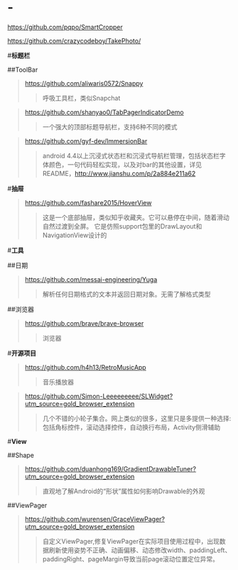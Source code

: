 # -

https://github.com/pqpo/SmartCropper


https://github.com/crazycodeboy/TakePhoto/

#**标题栏**

##ToolBar

>https://github.com/aliwaris0572/Snappy	
>>呼吸工具栏，类似Snapchat

>https://github.com/shanyao0/TabPagerIndicatorDemo
>>一个强大的顶部标题导航栏，支持6种不同的模式

>https://github.com/gyf-dev/ImmersionBar
>>android 4.4以上沉浸式状态栏和沉浸式导航栏管理，包括状态栏字体颜色，一句代码轻松实现，以及对bar的其他设置，详见README，http://www.jianshu.com/p/2a884e211a62

#**抽屉**

>https://github.com/fashare2015/HoverView
>>这是一个底部抽屉，类似知乎收藏夹。它可以悬停在中间，随着滑动自然过渡到全屏。 它是仿照support包里的DrawLayout和NavigationView设计的

#**工具**

##日期

>https://github.com/messai-engineering/Yuga
>>解析任何日期格式的文本并返回日期对象。无需了解格式类型

##浏览器

>https://github.com/brave/brave-browser
>>浏览器

#**开源项目**

>https://github.com/h4h13/RetroMusicApp
>>音乐播放器

>https://github.com/Simon-Leeeeeeeee/SLWidget?utm_source=gold_browser_extension
>>几个不错的小轮子集合。网上类似的很多，这里只是多提供一种选择:包括角标控件，滚动选择控件，自动换行布局，Activity侧滑辅助

#**View**

##Shape

>https://github.com/duanhong169/GradientDrawableTuner?utm_source=gold_browser_extension
>>直观地了解Android的“形状”属性如何影响Drawable的外观

##ViewPager

>https://github.com/wurensen/GraceViewPager?utm_source=gold_browser_extension
>>自定义ViewPager,修复ViewPager在实际项目使用过程中，出现数据刷新使用姿势不正确、动画偏移、动态修改width、paddingLeft、paddingRight、pageMargin导致当前page滚动位置定位异常。



